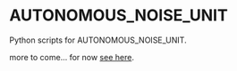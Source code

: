 # AUTONOMOUS_NOISE_UNIT
Python scripts for AUTONOMOUS_NOISE_UNIT.

more to come... for now [see here](https://github.com/noiseorchestra/noise-audio-web).
